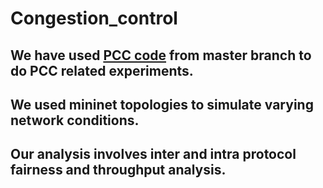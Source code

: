 # Congestion_control

## We have used [PCC code](https://github.com/PCCproject/PCC-Uspace) from master branch to do PCC related experiments.

## We used mininet topologies to simulate varying network conditions.

## Our analysis involves inter and intra protocol fairness and throughput analysis.
